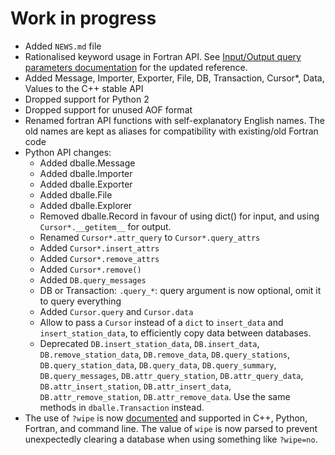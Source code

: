 # Work in progress

* Added `NEWS.md` file
* Rationalised keyword usage in Fortran API. See [Input/Output query parameters
  documentation](doc/fapi_parms.md) for the updated reference.
* Added Message, Importer, Exporter, File, DB, Transaction, Cursor\*, Data,
  Values to the C++ stable API
* Dropped support for Python 2
* Dropped support for unused AOF format
* Renamed fortran API functions with self-explanatory English names. The old
  names are kept as aliases for compatibility with existing/old Fortran code
* Python API changes:
   * Added dballe.Message
   * Added dballe.Importer
   * Added dballe.Exporter
   * Added dballe.File
   * Added dballe.Explorer
   * Removed dballe.Record in favour of using dict() for input, and using
     `Cursor*.__getitem__` for output.
   * Renamed `Cursor*.attr_query` to `Cursor*.query_attrs`
   * Added `Cursor*.insert_attrs`
   * Added `Cursor*.remove_attrs`
   * Added `Cursor*.remove()`
   * Added `DB.query_messages`
   * DB or Transaction: `.query_*`: query argument is now optional, omit it to
     query everything
   * Added `Cursor.query` and `Cursor.data`
   * Allow to pass a `Cursor` instead of a `dict` to `insert_data` and
     `insert_station_data`, to efficiently copy data between databases.
   * Deprecated `DB.insert_station_data`, `DB.insert_data`,
     `DB.remove_station_data`, `DB.remove_data`, `DB.query_stations`,
     `DB.query_station_data`, `DB.query_data`, `DB.query_summary`,
     `DB.query_messages`, `DB.attr_query_station`, `DB.attr_query_data`,
     `DB.attr_insert_station`, `DB.attr_insert_data`, `DB.attr_remove_station`,
     `DB.attr_remove_data`.
     Use the same methods in `dballe.Transaction` instead.
 * The use of `?wipe` is now [documented](doc/fapi_connect.mdx) and supported
   in C++, Python, Fortran, and command line. The value of `wipe` is now parsed
   to prevent unexpectedly clearing a database when using something like
   `?wipe=no`.
